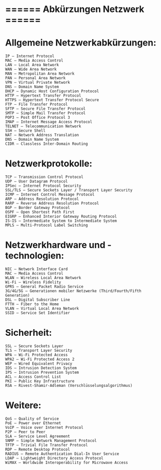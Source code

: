 # ====== Abkürzungen Netzwerk ======
# Allgemeine Netzwerkabkürzungen:

    IP – Internet Protocol
    MAC – Media Access Control
    LAN – Local Area Network
    WAN – Wide Area Network
    MAN – Metropolitan Area Network
    PAN – Personal Area Network
    VPN – Virtual Private Network
    DNS – Domain Name System
    DHCP – Dynamic Host Configuration Protocol
    HTTP – Hypertext Transfer Protocol
    HTTPS – Hypertext Transfer Protocol Secure
    FTP – File Transfer Protocol
    SFTP – Secure File Transfer Protocol
    SMTP – Simple Mail Transfer Protocol
    POP3 – Post Office Protocol 3
    IMAP – Internet Message Access Protocol
    TELNET – Telecommunication Network
    SSH – Secure Shell
    NAT – Network Address Translation
    DNS – Domain Name System
    CIDR – Classless Inter-Domain Routing

# Netzwerkprotokolle:

    TCP – Transmission Control Protocol
    UDP – User Datagram Protocol
    IPSec – Internet Protocol Security
    SSL/TLS – Secure Sockets Layer / Transport Layer Security
    ICMP – Internet Control Message Protocol
    ARP – Address Resolution Protocol
    RARP – Reverse Address Resolution Protocol
    BGP – Border Gateway Protocol
    OSPF – Open Shortest Path First
    EIGRP – Enhanced Interior Gateway Routing Protocol
    IS-IS – Intermediate System to Intermediate System
    MPLS – Multi-Protocol Label Switching

# Netzwerkhardware und -technologien:

    NIC – Network Interface Card
    MAC – Media Access Control
    WLAN – Wireless Local Area Network
    Wi-Fi – Wireless Fidelity
    GPRS – General Packet Radio Service
    3G/4G/5G – Generationen mobiler Netzwerke (Third/Fourth/Fifth Generation)
    DSL – Digital Subscriber Line
    FTTH – Fiber to the Home
    VLAN – Virtual Local Area Network
    SSID – Service Set Identifier

# Sicherheit:

    SSL – Secure Sockets Layer
    TLS – Transport Layer Security
    WPA – Wi-Fi Protected Access
    WPA2 – Wi-Fi Protected Access 2
    WEP – Wired Equivalent Privacy
    IDS – Intrusion Detection System
    IPS – Intrusion Prevention System
    ACL – Access Control List
    PKI – Public Key Infrastructure
    RSA – Rivest-Shamir-Adleman (Verschlüsselungsalgorithmus)

# Weitere:

    QoS – Quality of Service
    PoE – Power over Ethernet
    VoIP – Voice over Internet Protocol
    P2P – Peer to Peer
    SLA – Service Level Agreement
    SNMP – Simple Network Management Protocol
    TFTP – Trivial File Transfer Protocol
    RDP – Remote Desktop Protocol
    RADIUS – Remote Authentication Dial-In User Service
    LDAP – Lightweight Directory Access Protocol
    WiMAX – Worldwide Interoperability for Microwave Access